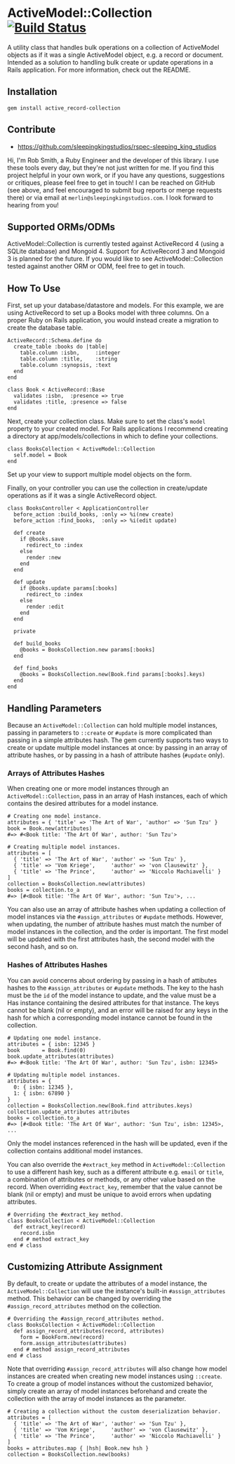 # ActiveModel::Collection [![Build Status](https://travis-ci.org/sleepingkingstudios/active_model-collection.svg?branch=master)](https://travis-ci.org/sleepingkingstudios/active_model-collection)

A utility class that handles bulk operations on a collection of ActiveModel
objects as if it was a single ActiveModel object, e.g. a record or document.
Intended as a solution to handling bulk create or update operations in a Rails
application. For more information, check out the README.

## Installation

    gem install active_record-collection

## Contribute

- https://github.com/sleepingkingstudios/rspec-sleeping_king_studios

Hi, I'm Rob Smith, a Ruby Engineer and the developer of this library. I use these tools every day, but they're not just written for me. If you find this project helpful in your own work, or if you have any questions, suggestions or critiques, please feel free to get in touch! I can be reached on GitHub (see above, and feel encouraged to submit bug reports or merge requests there) or via email at `merlin@sleepingkingstudios.com`. I look forward to hearing from you!

## Supported ORMs/ODMs

ActiveModel::Collection is currently tested against ActiveRecord 4 (using a SQLite database) and Mongoid 4. Support for ActiveRecord 3 and Mongoid 3 is planned for the future. If you would like to see ActiveModel::Collection tested against another ORM or ODM, feel free to get in touch.

## How To Use

First, set up your database/datastore and models. For this example, we are using ActiveRecord to set up a Books model with three columns. On a proper Ruby on Rails application, you would instead create a migration to create the database table.

    ActiveRecord::Schema.define do
      create_table :books do |table|
        table.column :isbn,     :integer
        table.column :title,    :string
        table.column :synopsis, :text
      end
    end

    class Book < ActiveRecord::Base
      validates :isbn,  :presence => true
      validates :title, :presence => false
    end

Next, create your collection class. Make sure to set the class's `model` property to your created model. For Rails applications I recommend creating a directory at app/models/collections in which to define your collections.

    class BooksCollection < ActiveModel::Collection
      self.model = Book
    end

Set up your view to support multiple model objects on the form.

Finally, on your controller you can use the collection in create/update operations as if it was a single ActiveRecord object.

    class BooksController < ApplicationController
      before_action :build_books, :only => %i(new create)
      before_action :find_books,  :only => %i(edit update)

      def create
        if @books.save
          redirect_to :index
        else
          render :new
        end
      end

      def update
        if @books.update params[:books]
          redirect_to :index
        else
          render :edit
        end
      end

      private

      def build_books
        @books = BooksCollection.new params[:books]
      end

      def find_books
        @books = BooksCollection.new(Book.find params[:books].keys)
      end
    end

## Handling Parameters

Because an `ActiveModel::Collection` can hold multiple model instances, passing in parameters to `::create` or `#update` is more complicated than passing in a simple attributes hash. The gem currently supports two ways to create or update multiple model instances at once: by passing in an array of attribute hashes, or by passing in a hash of attribute hashes (`#update` only).

### Arrays of Attributes Hashes

When creating one or more model instances through an `ActiveModel::Collection`, pass in an array of Hash instances, each of which contains the desired attributes for a model instance.

```
# Creating one model instance.
attributes = { 'title' => 'The Art of War', 'author' => 'Sun Tzu' }
book = Book.new(attributes)
#=> #<Book title: 'The Art Of War', author: 'Sun Tzu'>

# Creating multiple model instances.
attributes = [
  { 'title' => 'The Art of War', 'author' => 'Sun Tzu' },
  { 'title' => 'Vom Kriege',     'author' => 'von Clausewitz' },
  { 'title' => 'The Prince',     'author' => 'Niccolo Machiavelli' }
]
collection = BooksCollection.new(attributes)
books = collection.to_a
#=> [#<Book title: 'The Art Of War', author: 'Sun Tzu'>, ...
```

You can also use an array of attribute hashes when updating a collection of model instances via the `#assign_attributes` or `#update` methods. However, when updating, the number of attribute hashes must match the number of model instances in the collection, and the order is important. The first model will be updated with the first attributes hash, the second model with the second hash, and so on.

### Hashes of Attributes Hashes

You can avoid concerns about ordering by passing in a hash of attibutes hashes to the `#assign_attributes` or `#update` methods. The key to the hash must be the `id` of the model instance to update, and the value must be a Has instance containing the desired attributes for that instance. The keys cannot be blank (nil or empty), and an error will be raised for any keys in the hash for which a corresponding model instance cannot be found in the collection.

```
# Updating one model instance.
attributes = { isbn: 12345 }
book       = Book.find(0)
book.update_attributes(attributes)
#=> #<Book title: 'The Art Of War', author: 'Sun Tzu', isbn: 12345>

# Updating multiple model instances.
attributes = {
  0: { isbn: 12345 },
  1: { isbn: 67890 }
}
collection = BooksCollection.new(Book.find attributes.keys)
collection.update_attributes attributes
books = collection.to_a
#=> [#<Book title: 'The Art Of War', author: 'Sun Tzu', isbn: 12345>, ...
```

Only the model instances referenced in the hash will be updated, even if the collection contains additional model instances.

You can also override the `#extract_key` method in `ActiveModel::Collection` to use a different hash key, such as a different attribute e.g. `email` or `title`, a combination of attributes or methods, or any other value based on the record. When overriding `#extract_key`, remember that the value cannot be blank (nil or empty) and must be unique to avoid errors when updating attributes.

```
# Overriding the #extract_key method.
class BooksCollection < ActiveModel::Collection
  def extract_key(record)
    record.isbn
  end # method extract_key
end # class
```

## Customizing Attribute Assignment

By default, to create or update the attributes of a model instance, the `ActiveModel::Collection` will use the instance's built-in `#assign_attributes` method. This behavior can be changed by overriding the `#assign_record_attributes` method on the collection.

```
# Overriding the #assign_record_attributes method.
class BooksCollection < ActiveModel::Collection
  def assign_record_attributes(record, attributes)
    form = BookForm.new(record)
    form.assign_attributes(attributes)
  end # method assign_record_attributes
end # class
```

Note that overriding `#assign_record_attributes` will also change how model instances are created when creating new model instances using `::create`. To create a group of model instances without the customized behavior, simply create an array of model instances beforehand and create the collection with the array of model instances as the parameter.

```
# Creating a collection without the custom deserialization behavior.
attributes = [
  { 'title' => 'The Art of War', 'author' => 'Sun Tzu' },
  { 'title' => 'Vom Kriege',     'author' => 'von Clausewitz' },
  { 'title' => 'The Prince',     'author' => 'Niccolo Machiavelli' }
]
books = attributes.map { |hsh| Book.new hsh }
collection = BooksCollection.new(books)
```
